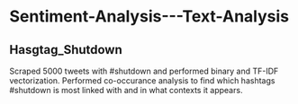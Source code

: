 # Sentiment-Analysis---Text-Analysis
## Hasgtag_Shutdown
Scraped 5000 tweets with #shutdown and performed binary and TF-IDF vectorization. 
Performed co-occurance analysis to find which hashtags #shutdown is most linked with and in what contexts it appears. 
